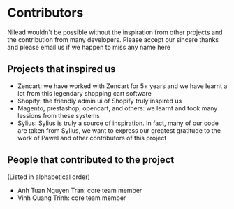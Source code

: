 Contributors
============

Nilead wouldn't be possible without the inspiration from other projects and the contribution from many developers. Please accept our sincere thanks and please email us if we happen to miss any name here

Projects that inspired us
-------------------------

 - Zencart: we have worked with Zencart for 5+ years and we have learnt a lot from this legendary shopping cart software
 - Shopify: the friendly admin ui of Shopify truly inspired us 
 - Magento, prestashop, opencart, and others: we learnt and took many lessions from these systems
 - Sylius: Sylius is truly a source of inspiration. In fact, many of our code are taken from Sylius, we want to express our greatest gratitude to the work of Pawel and other contributors of this project

People that contributed to the project
--------------------------------------
 
(Listed in alphabetical order)
 
 - Anh Tuan Nguyen Tran: core team member
 - Vinh Quang Trinh: core team member 


    